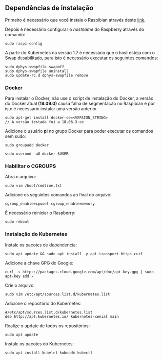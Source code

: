 
## Dependências de instalação


Primeiro é necessário que você instale o Raspibian através deste [link](https://www.raspberrypi.org/downloads/raspbian/).

Depois é necessário configurar o *hostname* do Raspberry através do comando:

```
sudo raspi-config

```

A partir do Kubernetes na versão 1.7 é necessário que o host esteja com o Swap desabilitado, para isto é necessário executar os seguintes comandos:

```
sudo dphys-swapfile swapoff
sudo dphys-swapfile uninstall
sudo update-rc.d dphys-swapfile remove
```

### Docker

Para instalar o Docker, não use o script de instalação do Docker, a versão do Docker atual **(18.09.0)** causa falha de segmentação no Raspibian e por isto é necessário instalar uma versão anterior.

```
sudo apt-get install docker-ce=<VERSION_STRING>
// A versão testada foi a 18.06.3-ce
```

Adicione o usuário **pi** no grupo Docker para poder executar os comandos sem sudo:

```
sudo groupadd docker
```

```
sudo usermod -aG docker $USER
```


### Habilitar o CGROUPS

Abra o arquivo:

```
sudo vim /boot/cmdline.txt
```

Adicione os seguintes comandos ao final do arquivo:

```
cgroup_enable=cpuset cgroup_enable=memory
```

É necessário reiniciar o Raspberry:

```
sudo reboot
```

### Instalação do Kubernetes

Instale os pacotes de dependencia:

```
sudo apt update && sudo apt install -y apt-transport-https curl
```

Adicione a chave GPG do Google:

```
curl -s https://packages.cloud.google.com/apt/doc/apt-key.gpg | sudo apt-key add -
```

Crie o arquivo:

```
sudo vim /etc/apt/sources.list.d/kubernetes.list
```

Adicione o repositório do Kubernetes:

```
#/etc/apt/sources.list.d/kubernetes.list
deb http://apt.kubernetes.io/ kubernetes-xenial main
```

Realize o update de todos os repositórios:

```
sudo apt update

```

Instale os pacotes do Kubernetes:

```
sudo apt install kubelet kubeadm kubectl

```